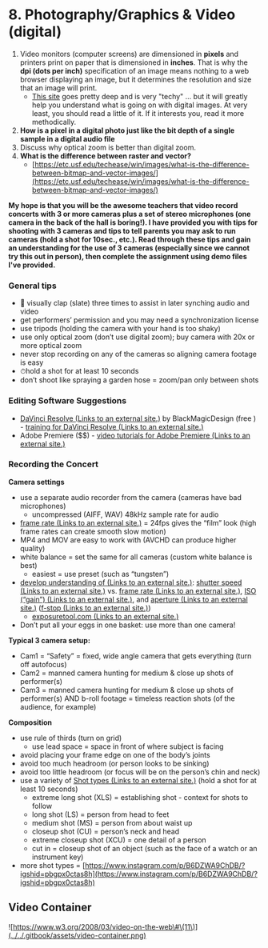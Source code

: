 # 8. Photography/Graphics & Video \(digital\)

1. Video monitors \(computer screens\) are dimensioned in **pixels** and printers print on paper that is dimensioned in **inches**. That is why the **dpi \(dots per inch\)** specification of an image means nothing to a web browser displaying an image, but it determines the resolution and size that an image will print.
   * [This site](https://www.scantips.com/lights/pixels.html%C2%A0) goes pretty deep and is very "techy" ... but it will greatly help you understand what is going on with digital images. At very least, you should read a little of it. If it interests you, read it more methodically.
2. **How is a pixel in a digital photo just like the bit depth of a single sample in a digital audio file**
3. Discuss why optical zoom is better than digital zoom.
4. **What is the difference between raster and vector?**
   * [https://etc.usf.edu/techease/win/images/what-is-the-difference-between-bitmap-and-vector-images/](https://etc.usf.edu/techease/win/images/what-is-the-difference-between-bitmap-and-vector-images/)



**My hope is that you will be the awesome teachers that video record concerts with 3 or more cameras plus a set of stereo microphones \(one camera in the back of the hall is boring!\). I have provided you with tips for shooting with 3 cameras and tips to tell parents you may ask to run cameras \(hold a shot for 10sec., etc.\). Read through these tips and gain an understanding for the use of 3 cameras \(especially since we cannot try this out in person\), then complete the assignment using demo files I've provided.**

### General tips

* 👏 visually clap \(slate\) three times to assist in later synching audio and video
* get performers’ permission and you may need a synchronization license
* use tripods \(holding the camera with your hand is too shaky\)
* use only optical zoom \(don’t use digital zoom\); buy camera with 20x or more optical zoom
* never stop recording on any of the cameras so aligning camera footage is easy
* ⏱hold a shot for at least 10 seconds
* don’t shoot like spraying a garden hose = zoom/pan only between shots

### Editing Software Suggestions

* ​[DaVinci Resolve \(Links to an external site.\)](https://www.blackmagicdesign.com/products/davinciresolve/) by BlackMagicDesign \(free \) - [training for DaVinci Resolve \(Links to an external site.\)](https://www.blackmagicdesign.com/products/davinciresolve/training)​
* Adobe Premiere \($$\) - [video tutorials for Adobe Premiere \(Links to an external site.\)](https://helpx.adobe.com/in/premiere-pro/tutorials.html)​

### Recording the Concert

**Camera settings**

* use a separate audio recorder from the camera \(cameras have bad microphones\)
  * uncompressed \(AIFF, WAV\) 48kHz sample rate for audio
* ​[frame rate \(Links to an external site.\)](https://www.diyphotography.net/learn-choose-best-frame-rate-videos-just-10-minutes/) = 24fps gives the “film” look \(high frame rates can create smooth slow motion\)
* MP4 and MOV are easy to work with \(AVCHD can produce higher quality\)
* white balance = set the same for all cameras \(custom white balance is best\)
  * easiest = use preset \(such as “tungsten”\)
* ​[develop understanding of \(Links to an external site.\)](https://bit.ly/2QUMq26): [shutter speed \(Links to an external site.\)](https://bit.ly/2WR9Itu) vs. [frame rate \(Links to an external site.\)](https://vimeo.com/blog/post/frame-rate-vs-shutter-speed-setting-the-record-str), [ISO \(“gain”\) \(Links to an external site.\)](https://bit.ly/3auzxns), and [aperture \(Links to an external site.\)](https://www.flickr.com/photos/jaredpolin/sets/72157626710263148/) \([f-stop \(Links to an external site.\)](https://www.flickr.com/photos/vox/5367295420/)\)
  * ​[exposuretool.com \(Links to an external site.\)](http://exposuretool.com/)​
* Don’t put all your eggs in one basket: use more than one camera!

**Typical 3 camera setup:**

* Cam1 = “Safety” = fixed, wide angle camera that gets everything \(turn off autofocus\)
* Cam2 = manned camera hunting for medium & close up shots of performer\(s\)
* Cam3 = manned camera hunting for medium & close up shots of performer\(s\) AND b-roll footage = timeless reaction shots \(of the audience, for example\)

**Composition**

* use rule of thirds \(turn on grid\)
  * use lead space = space in front of where subject is facing
* avoid placing your frame edge on one of the body’s joints
* avoid too much headroom \(or person looks to be sinking\)
* avoid too little headroom \(or focus will be on the person’s chin and neck\)
* use a variety of [Shot types \(Links to an external site.\)](https://www.studiobinder.com/blog/ultimate-guide-to-camera-shots/) \(hold a shot for at least 10 seconds\)
  * extreme long shot \(XLS\) = establishing shot - context for shots to follow
  * long shot \(LS\) = person from head to feet
  * medium shot \(MS\) = person from about waist up
  * closeup shot \(CU\) = person’s neck and head
  * extreme closeup shot \(XCU\) = one detail of a person
  * cut in = closeup shot of an object \(such as the face of a watch or an instrument key\)
* more shot types = [https://www.instagram.com/p/B6DZWA9ChDB/?igshid=pbgpx0ctas8h](https://www.instagram.com/p/B6DZWA9ChDB/?igshid=pbgpx0ctas8h)

## Video Container

![https://www.w3.org/2008/03/video-on-the-web\#\(11\)](../../.gitbook/assets/video-container.png)



